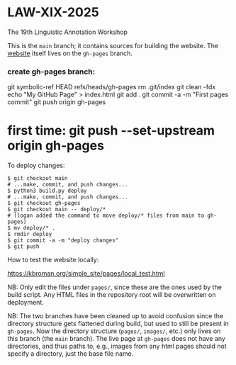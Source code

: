 # LAW-XIX-2025
The 19th Linguistic Annotation Workshop

This is the `main` branch; it contains sources for building the website.
The [website](https://sigann.github.io/LAW-XIX-2025) itself lives on the `gh-pages` branch.


### create gh-pages branch:

git symbolic-ref HEAD refs/heads/gh-pages
rm .git/index
git clean -fdx
echo "My GitHub Page" > index.html
git add .
git commit -a -m "First pages commit"
git push origin gh-pages
# first time: git push --set-upstream origin gh-pages


To deploy changes:

    $ git checkout main
    # ...make, commit, and push changes...
    $ python3 build.py deploy
    # ...make, commit, and push changes...
    $ git checkout gh-pages
    $ git checkout main -- deploy/* 
    # (logan added the command to move deploy/* files from main to gh-pages)
    $ mv deploy/* .
    $ rmdir deploy
    $ git commit -a -m "deploy changes"
    $ git push


How to test the website locally:

https://kbroman.org/simple_site/pages/local_test.html


NB: Only edit the files under `pages/`, since these are the ones used by the build script. Any HTML files in the repository root will be overwritten on deployment.

NB: The two branches have been cleaned up to avoid confusion since the directory structure gets flattened during build, but used to still be present in `gh-pages`. Now the directory structure (`pages/`, `images/`, etc.) only lives on this branch (the `main` branch). The live page at `gh-pages` does not have any directories, and thus paths to, e.g., images from any html pages should not specify a directory, just the base file name.

